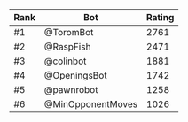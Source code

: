 Rank|Bot|Rating
---|---|---
#1|@ToromBot|2761
#2|@RaspFish|2471
#3|@colinbot|1881
#4|@OpeningsBot|1742
#5|@pawnrobot|1258
#6|@MinOpponentMoves|1026
